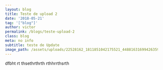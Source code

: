 ```yaml
---
layout: blog
title: Teste de upload 2
date: '2018-05-21'
tag: '["blog"]'
author: victor
permalink: /blogs/teste-upload-2
class: blog
meta: no info
subtitle: teste de Update
image_path: /assets/uploads/22528162_1811851042175521_4488163169942635924_n.jpg
---
```

dfbht rt thsethrthrth rthhrrthsrth 
